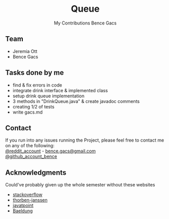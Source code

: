 <h1 align="center">Queue</h1>
<p align="center">
My Contributions
Bence Gacs
<br />
</p>


## Team

* Jeremia Ott
* Bence Gacs

## Tasks done by me
* find & fix errors in code
* integrate drink interface & implemented class
* setup drink queue implementation
* 3 methods in "DrinkQueue.java" & create javadoc comments
* creating 1/2 of tests 
* write gacs.md



## Contact
If you run into any issues running the Project, please feel free to contact me on any of the following: <br>
[@reddit_account](https://www.reddit.com/user/bob_the_banannna/) - bence.gacs@gmail.com <br>
[@github_account_bence](https://github.com/billgec) <br>


## Acknowledgments
Could've probably given up the whole semester without these websites

* [stackoverflow](https://stackoverflow.com/)
* [thorben-janssen](https://thorben-janssen.com/)
* [javatpoint](https://www.javatpoint.com/)
* [Baeldung](https://www.baeldung.com/)